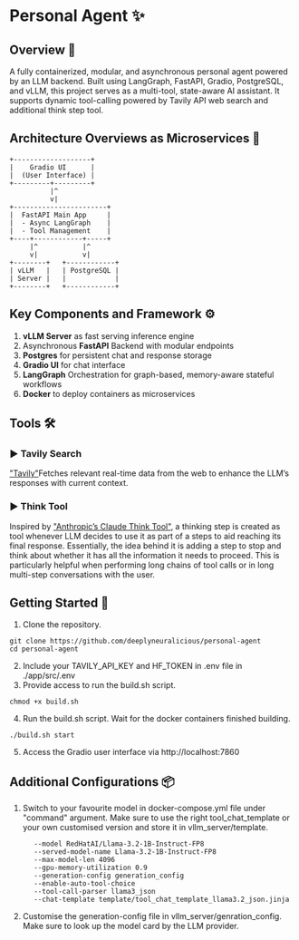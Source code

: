 # Personal Agent ✨

## Overview 🔎
A fully containerized, modular, and asynchronous personal agent powered by an LLM backend. Built using LangGraph, FastAPI, Gradio, PostgreSQL, and vLLM, this project serves as a multi-tool, state-aware AI assistant. It supports dynamic tool-calling powered by Tavily API web search and additional think step tool.

## Architecture Overviews as Microservices 🐳
```
+-------------------+
|    Gradio UI      |
|  (User Interface) |
+---------+---------+
          |^
          v|
+-----------------------+
|  FastAPI Main App     |
|  - Async LangGraph    |
|  - Tool Management    |
+----+------------+-----+
     |^           |^
     v|           v|
+--------+   +------------+
| vLLM   |   | PostgreSQL |
| Server |   |            |
+--------+   +------------+

```

## Key Components and Framework ⚙
1. **vLLM Server** as fast serving inference engine
2. Asynchronous **FastAPI** Backend with modular endpoints
3. **Postgres** for persistent chat and response storage
4. **Gradio UI** for chat interface
5. **LangGraph** Orchestration for graph-based, memory-aware stateful workflows
6. **Docker** to deploy containers as microservices

## Tools 🛠️ 
### ▶ Tavily Search
["Tavily"](https://www.tavily.com/)Fetches relevant real-time data from the web to enhance the LLM’s responses with current context.
### ▶ Think Tool
Inspired by ["Anthropic’s Claude Think Tool"](https://www.anthropic.com/engineering/claude-think-tool), a thinking step is created as tool whenever LLM decides to use it as part of a steps to aid reaching its final response. Essentially, the idea behind it is adding a step to stop and think about whether it has all the information it needs to proceed. This is particularly helpful when performing long chains of tool calls or in long multi-step conversations with the user.


## Getting Started 📌
1. Clone the repository.
```
git clone https://github.com/deeplyneuralicious/personal-agent
cd personal-agent
```
2. Include your TAVILY_API_KEY and HF_TOKEN in .env file in ./app/src/.env
3. Provide access to run the build.sh script.
```
chmod +x build.sh
```
4. Run the build.sh script. Wait for the docker containers finished building.
```
./build.sh start
```
5. Access the Gradio user interface via http://localhost:7860

## Additional Configurations 📦
1. Switch to your favourite model in docker-compose.yml file under "command" argument. Make sure to use the right tool_chat_template or your own customised version and store it in vllm_server/template. 
```
      --model RedHatAI/Llama-3.2-1B-Instruct-FP8
      --served-model-name Llama-3.2-1B-Instruct-FP8
      --max-model-len 4096
      --gpu-memory-utilization 0.9
      --generation-config generation_config
      --enable-auto-tool-choice
      --tool-call-parser llama3_json
      --chat-template template/tool_chat_template_llama3.2_json.jinja
``` 
2. Customise the generation-config file in vllm_server/genration_config. Make sure to look up the model card by the LLM provider.
 
